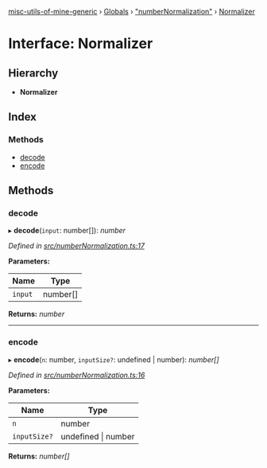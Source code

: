 [misc-utils-of-mine-generic](../README.md) › [Globals](../globals.md) › ["numberNormalization"](../modules/_numbernormalization_.md) › [Normalizer](_numbernormalization_.normalizer.md)

# Interface: Normalizer

## Hierarchy

* **Normalizer**

## Index

### Methods

* [decode](_numbernormalization_.normalizer.md#decode)
* [encode](_numbernormalization_.normalizer.md#encode)

## Methods

###  decode

▸ **decode**(`input`: number[]): *number*

*Defined in [src/numberNormalization.ts:17](https://github.com/cancerberoSgx/misc-utils-of-mine/blob/cb3d17a/misc-utils-of-mine-generic/src/numberNormalization.ts#L17)*

**Parameters:**

Name | Type |
------ | ------ |
`input` | number[] |

**Returns:** *number*

___

###  encode

▸ **encode**(`n`: number, `inputSize?`: undefined | number): *number[]*

*Defined in [src/numberNormalization.ts:16](https://github.com/cancerberoSgx/misc-utils-of-mine/blob/cb3d17a/misc-utils-of-mine-generic/src/numberNormalization.ts#L16)*

**Parameters:**

Name | Type |
------ | ------ |
`n` | number |
`inputSize?` | undefined &#124; number |

**Returns:** *number[]*

